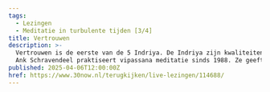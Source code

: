 ```yaml
---
tags:
  - Lezingen
  - Meditatie in turbulente tijden [3/4]
title: Vertrouwen
description: >-
  Vertrouwen is de eerste van de 5 Indriya. De Indriya zijn kwaliteiten van je geest, die zich ontwikkelen door opmerkzaam te zijn. Bonus!
  Ank Schravendeel praktiseert vipassana meditatie sinds 1988. Ze geeft retraites, is betrokken bij het Vipassana centrum in Groningen, ze begeleidt een Sangha in Leeuwarden en is docent bij de Dhamma Verdiepings Cursus. Ze heeft werkervaring als trainer, manager en coach.
published: 2025-04-06T12:00:00Z
href: https://www.30now.nl/terugkijken/live-lezingen/114688/
---
```

